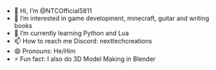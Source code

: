 - 👋 Hi, I’m @NTCOfficial5811
- 👀 I’m interested in game development, minecraft, guitar and writing books
- 🌱 I’m currently learning Python and Lua
- 📫 How to reach me Discord: nexttechcreations
- 😄 Pronouns: He/Him
- ⚡ Fun fact: I also do 3D Model Making in Blender
